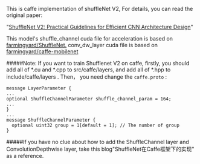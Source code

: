 This is caffe implementation of shuffleNet V2, For details, you can read the original paper:

"[ShuffleNet V2: Practical Guidelines for Efficient CNN Architecture Design](https://arxiv.org/abs/1807.11164)"

This model's shuffle_channel cuda file for acceleration is based on [farmingyard/ShuffleNet.](https://github.com/farmingyard/ShuffleNet)  conv_dw_layer cuda file is based on [farmingyard/caffe-mobilenet](https://github.com/farmingyard/caffe-mobilenet)

#####Note: If you want to train Shufflenet V2 on caffe, firstly, you should add all of *.cu and *.cpp to src/caffe/layers, and add all of *.hpp to include/caffe/layers . Then， you need change the `caffe.proto` :



    message LayerParameter {
    ...
    optional ShuffleChannelParameter shuffle_channel_param = 164;
    ...
    }
    ...
    message ShuffleChannelParameter {
      optional uint32 group = 1[default = 1]; // The number of group
    }

#####If you have no clue about how to add the ShuffleChannel layer and ConvolutionDepthwise layer, take this blog"ShuffleNet在Caffe框架下的实现" as a reference.